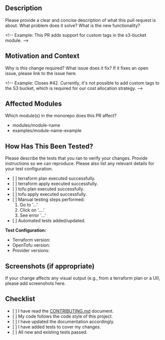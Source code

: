 ## **Description**

Please provide a clear and concise description of what this pull request is about. What problem does it solve? What is the new functionality?

\<\!-- Example: This PR adds support for custom tags in the s3-bucket module. \--\>

## **Motivation and Context**

Why is this change required? What issue does it fix? If it fixes an open issue, please link to the issue here.

\<\!-- Example: Closes \#42. Currently, it's not possible to add custom tags to the S3 bucket, which is required for our cost allocation strategy. \--\>

## **Affected Modules**

Which module(s) in the monorepo does this PR affect?

* modules/module-name  
* examples/module-name-example

## **How Has This Been Tested?**

Please describe the tests that you ran to verify your changes. Provide instructions so we can reproduce. Please also list any relevant details for your test configuration.

* \[ \] terraform plan executed successfully.  
* \[ \] terraform apply executed successfully.  
* \[ \] tofu plan executed successfully.  
* \[ \] tofu apply executed successfully.  
* \[ \] Manual testing steps performed:  
  1. Go to '...'  
  2. Click on '....'  
  3. See error '...'  
* \[ \] Automated tests added/updated.

**Test Configuration:**

* Terraform version:  
* OpenTofu version:  
* Provider versions:

## **Screenshots (if appropriate)**

If your change affects any visual output (e.g., from a terraform plan or a UI), please add screenshots here.

## **Checklist**

* \[ \] I have read the [CONTRIBUTING.md](https://github.com/ufabc-next/ufabc-next-tf-modules/blob/main/CONTRIBUTING.md) document.  
* \[ \] My code follows the code style of this project.  
* \[ \] I have updated the documentation accordingly.  
* \[ \] I have added tests to cover my changes.  
* \[ \] All new and existing tests passed.  